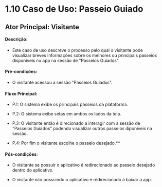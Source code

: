 # 1.10 Caso de Uso: Passeio Guiado

## Ator Principal: Visitante

#### Descrição: 

- Este caso de uso descreve o processo pelo qual o visitante pode visualizar breves informações sobre os melhores ou principais passeios disponíveis no app na sessão de "Passeios Guiados".

#### Pré-condições:

- O visitante acessou a sessão "Passeios Guiados".

#### Fluxo Principal:

- P.1: O sistema exibe os principais passeios da plataforma.

- P.2: O sistema exibe setas em ambos os lados da tela.

- P.3: O visitante então é direcionado a interagir com a sessão de "Passeios Guiados" podendo visualizar outros passeios diponíveis na sessão.

- P.4: Por fim o visitante escolhe o passeio desejado.**

#### Pós-condições:

- O visitante se possuir o aplicativo é redirecionado ao passeio desejado dentro do aplicativo.

- O visitante não possuindo o aplicativo é redirecionado à baixar a app.
